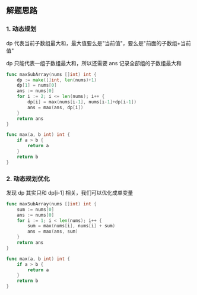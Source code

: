 <a name="KJI7y"></a>

## 解题思路

<a name="d61UJ"></a>

### 1. 动态规划

dp 代表当前子数组最大和，最大值要么是"当前值"，要么是"前面的子数组+当前值"

dp 只能代表一组子数组最大和，所以还需要 ans 记录全部组的子数组最大和

```go
func maxSubArray(nums []int) int {
    dp := make([]int, len(nums)+1)
    dp[1] = nums[0]
    ans := nums[0]
    for i := 2; i <= len(nums); i++ {
        dp[i] = max(nums[i-1], nums[i-1]+dp[i-1])
        ans = max(ans, dp[i])
    }
    return ans
}

func max(a, b int) int {
    if a > b {
        return a
    }
    return b
}
```

### 2. 动态规划优化

发现 dp 其实只和 dp[i-1] 相关，我们可以优化成单变量

```go
func maxSubArray(nums []int) int {
    sum := nums[0]
    ans := nums[0]
    for i := 1; i < len(nums); i++ {
        sum = max(nums[i], nums[i] + sum)
        ans = max(ans, sum)
    }
    return ans
}

func max(a, b int) int {
    if a > b {
        return a
    }
    return b
}
```
